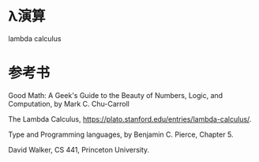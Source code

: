 # λ演算 

lambda calculus

# 参考书

Good Math: A Geek's Guide to the Beauty of Numbers, Logic, and Computation, by Mark C. Chu-Carroll

The Lambda Calculus, https://plato.stanford.edu/entries/lambda-calculus/.

 Type and Programming languages, by Benjamin C. Pierce, Chapter 5. 

David Walker, CS 441, Princeton University. 
